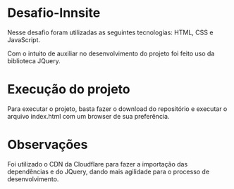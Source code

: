 # Desafio-Innsite

Nesse desafio foram utilizadas as seguintes tecnologias: HTML, CSS e JavaScript.

Com o intuito de auxiliar no desenvolvimento do projeto foi feito uso da biblioteca JQuery.

# Execução do projeto

Para executar o projeto, basta fazer o download do repositório e executar o arquivo index.html com um browser de sua preferência.

# Observações

Foi utilizado o CDN da Cloudflare para fazer a importação das dependências e do JQuery, dando mais agilidade para o processo de desenvolvimento.


 
